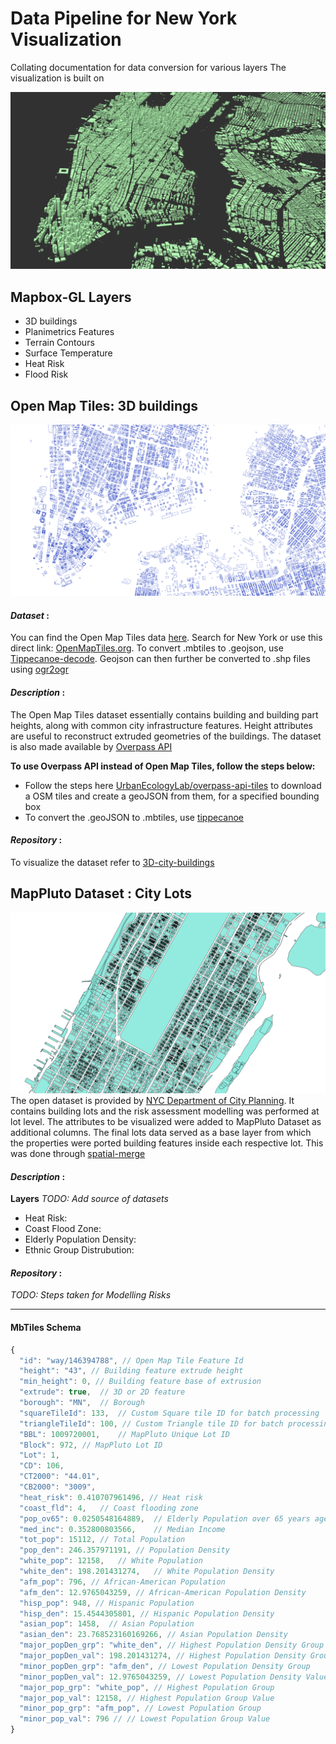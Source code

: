 # Data Pipeline for New York Visualization
Collating documentation for data conversion for various layers
The visualization is built on 

![img/mapbox.png](img/mapbox.png)

## Mapbox-GL Layers
- 3D buildings
- Planimetrics Features
- Terrain Contours
- Surface Temperature
- Heat Risk
- Flood Risk

## Open Map Tiles: 3D buildings
![img/tileserver.png](img/tileserver.png)

#### *Dataset* :
You can find the Open Map Tiles data [here](https://openmaptiles.org/downloads/#city). Search for New York or use this direct link: [OpenMapTiles.org](https://openmaptiles.os.zhdk.cloud.switch.ch/v3.3/extracts/new-york_new-york.mbtiles). 
To convert .mbtiles to .geojson, use [Tippecanoe-decode](https://github.com/mapbox/tippecanoe#tippecanoe-decode). Geojson can then further be converted to .shp files using [ogr2ogr](http://gis.stackexchange.com/questions/68175/geojson-to-esri-shapefile-using-ogr2ogr)

#### *Description* :
The Open Map Tiles dataset essentially contains building and building part heights, along with common city infrastructure features. Height attributes are useful to reconstruct extruded geometries of the buildings.
The dataset is also made available by [Overpass API](overpass-api.de)

**To use Overpass API instead of Open Map Tiles, follow the steps below:**
- Follow the steps here [UrbanEcologyLab/overpass-api-tiles](https://github.com/UrbanEcologyLab/overpass-api-tiles) to download a OSM tiles and create a geoJSON from them, for a specified bounding box
- To convert the .geoJSON to .mbtiles, use [tippecanoe](https://github.com/mapbox/tippecanoe)

#### *Repository* :
To visualize the dataset refer to [3D-city-buildings](https://github.com/UrbanEcologyLab/3d-city-buildings)

## MapPluto Dataset : City Lots
![img/lots.png](img/lots.png)
The open dataset is provided by [NYC Department of City Planning](https://www1.nyc.gov/site/planning/data-maps/open-data/dwn-pluto-mappluto.page). It contains building lots and the risk assessment modelling was performed at lot level. The attributes to be visualized were added to MapPluto Dataset as additional columns. The final lots data served as a base layer from which the properties were ported building features inside each respective lot. This was done through [spatial-merge](https://github.com/UrbanEcologyLab/turf-spatial-merge)

#### *Description* :
**Layers** *TODO: Add source of datasets*
- Heat Risk:
- Coast Flood Zone: 
-	Elderly Population Density:
- Ethnic Group Distrubution: 

#### *Repository* :
*TODO: Steps taken for Modelling Risks*

--- 	


#### MbTiles Schema

```js
{
  "id": "way/146394788", // Open Map Tile Feature Id
  "height": "43", // Building feature extrude height
  "min_height": 0, // Building feature base of extrusion
  "extrude": true,	// 3D or 2D feature
  "borough": "MN",	// Borough
  "squareTileId": 133,	// Custom Square tile ID for batch processing
  "triangleTileId": 100, // Custom Triangle tile ID for batch processing (Second Pass)
  "BBL": 1009720001,	// MapPluto Unique Lot ID 
  "Block": 972,	// MapPluto Lot ID
  "Lot": 1,	
  "CD": 106,
  "CT2000": "44.01",
  "CB2000": "3009",
  "heat_risk": 0.410707961496, // Heat risk
  "coast_fld": 4,	// Coast flooding zone
  "pop_ov65": 0.0250548164889,	// Elderly Population over 65 years age
  "med_inc": 0.352800803566,	// Median Income
  "tot_pop": 15112,	// Total Population
  "pop_den": 246.357971191,	// Population Density
  "white_pop": 12158,	// White Population
  "white_den": 198.201431274,	// White Population Density
  "afm_pop": 796, // African-American Population
  "afm_den": 12.9765043259, // African-American Population Density
  "hisp_pop": 948, // Hispanic Population
  "hisp_den": 15.4544305801, // Hispanic Population Density
  "asian_pop": 1458,  // Asian Population
  "asian_den": 23.768523160169266, // Asian Population Density
  "major_popDen_grp": "white_den", // Highest Population Density Group
  "major_popDen_val": 198.201431274, // Highest Population Density Group's Value
  "minor_popDen_grp": "afm_den", // Lowest Population Density Group
  "minor_popDen_val": 12.9765043259, // Lowest Population Density Value
  "major_pop_grp": "white_pop", // Highest Population Group
  "major_pop_val": 12158, // Highest Population Group Value
  "minor_pop_grp": "afm_pop", // Lowest Population Group
  "minor_pop_val": 796 // // Lowest Population Group Value
}
```